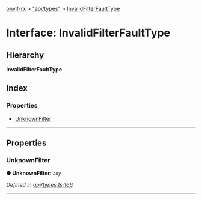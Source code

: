 [onvif-rx](../README.md) > ["api/types"](../modules/_api_types_.md) > [InvalidFilterFaultType](../interfaces/_api_types_.invalidfilterfaulttype.md)

# Interface: InvalidFilterFaultType

## Hierarchy

**InvalidFilterFaultType**

## Index

### Properties

* [UnknownFilter](_api_types_.invalidfilterfaulttype.md#unknownfilter)

---

## Properties

<a id="unknownfilter"></a>

###  UnknownFilter

**● UnknownFilter**: *`any`*

*Defined in [api/types.ts:166](https://github.com/patrickmichalina/onvif-rx/blob/f117e44/src/api/types.ts#L166)*

___


